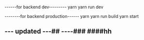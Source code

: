 ------for backend dev---------
yarn
yarn run dev

--------for backend production------
yarn
yarn run build
yarn start

## --- updated ---## ----### ####hh
